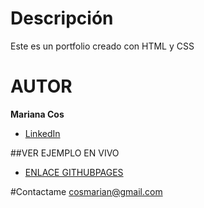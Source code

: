 # Descripción
Este es un portfolio creado con HTML y CSS

# AUTOR
**Mariana Cos**

- [LinkedIn](https://www.linkedin.com/in/mariana-cos-b4a9a554/)

##VER EJEMPLO EN VIVO
- [ENLACE GITHUBPAGES](https://cosmarian.github.io/mi-portolio)

#Contactame
cosmarian@gmail.com
